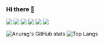 ### Hi there 👋

<img src="https://img.shields.io/badge/C++-00599C?style=flat&logo=cplusplus&logoColor=FFFFFF"/> <img src="https://img.shields.io/badge/JavaScript-F7DF1E?style=flat&logo=JavaScript&logoColor=FFFFFF"/> <img src="https://img.shields.io/badge/Unreal-0E1128?style=flat&logo=UnrealEngine&logoColor=FFFFFF"/> <img src="https://img.shields.io/badge/Java-green?style=flat&logo=Java&logoColor=FFFFFF"/> <img src="https://img.shields.io/badge/Kotlin-7F52FF?style=flat&logo=Kotlin&logoColor=FFFFFF"/> <img src="https://img.shields.io/badge/Android-3DDC84?style=flat&logo=android&logoColor=FFFFFF"/>


![Anurag's GitHub stats](https://github-readme-stats.vercel.app/api?username=Durumyisking&show_icons=true&theme=radical)
![Top Langs](https://github-readme-stats.vercel.app/api/top-langs/?username=Durumyisking&layout=compact&theme=radical)

<!--
**Durumyisking/Durumyisking** is a ✨ _special_ ✨ repository because its `README.md` (this file) appears on your GitHub profile.




-->
